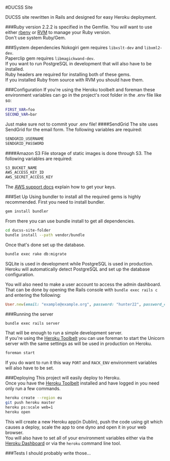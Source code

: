 #DUCSS Site

DUCSS site rewritten in Rails and designed for easy Heroku deployment.

###Ruby version
2.2.2 is specified in the Gemfile. You *will* want to use either [rbenv](http://rbenv.org "rbenv") or [RVM](http://rvm.io "RVM") to manage your Ruby version.  
Don't use system Ruby/Gem.

###System dependencies
Nokogiri gem requires `libxslt-dev` and `libxml2-dev`.  
Paperclip gem requires `libmagickwand-dev`.  
If you want to run PostgreSQL in development that will also have to be installed.  
Ruby headers are required for installing both of these gems.  
If you installed Ruby from source with RVM you should have them.


###Configuration
If you're using the Heroku toolbelt and foreman these environment variables can go in the project's root folder in the .env file like so:
```bash
FIRST_VAR=foo
SECOND_VAR=bar
```
Just make sure not to commit your .env file!
####SendGrid
The site uses SendGrid for the email form. The following variables are required:
```bash
SENDGRID_USERNAME
SENDGRID_PASSWORD
```
####Amazon S3
File storage of static images is done through S3. The following variables are required:
```bash
S3_BUCKET_NAME
AWS_ACCESS_KEY_ID
AWS_SECRET_ACCESS_KEY
```
The [AWS support docs](http://docs.aws.amazon.com/AWSSimpleQueueService/latest/SQSGettingStartedGuide/AWSCredentials.html) explain how to get your keys.

###Set Up
Using bundler to install all the required gems is highly recommended.
First you need to install bundler.
```bash
gem install bundler
```
From there you can use bundle install to get all dependencies.
```bash
cd ducss-site-folder
bundle install --path vendor/bundle
```
Once that's done set up the database.
```bash
bundle exec rake db:migrate
```
SQLite is used in development while PostgreSQL is used in production.  
Heroku will automatically detect PostgreSQL and set up the database configuration.


You will also need to make a user account to access the admin dashboard.  
That can be done by opening the Rails console with `bundle exec rails c` and entering the following:
```ruby
User.new(email: "example@example.org", password: "hunter22", password_confirmation: "hunter22").save
```

###Running the server
```bash
bundle exec rails server
```
That will be enough to run a simple development server.  
If you're using the [Heroku Toolbelt](https://toolbelt.heroku.com/) you can use foreman to start the Unicorn server with the same settings as will be used in production on Heroku.
```bash
foreman start
```
If you do want to run it this way `PORT` and `RACK_ENV` environment variables will also have to be set.

###Deploying
This project will easily deploy to Heroku.  
Once you have the [Heroku Toolbelt](https://toolbelt.heroku.com/) installed and have logged in you need only run a few commands.
```bash
heroku create --region eu
git push heroku master
heroku ps:scale web=1
heroku open
```
This will create a new Heroku app(in Dublin), push the code using git which causes a deploy, scale the app to one dyno and open it in your web browser.  
You will also have to set all of your environment variables either via the [Heroku Dashboard](https://dashboard.heroku.com/apps) or via the `heroku` command line tool.

###Tests
I should probably write those...